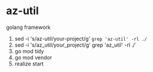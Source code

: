 # az-util
golang framework

1. sed -i 's/az-util/your-project/g' `grep 'az-util' -rl ./`
2. sed -i 's/az_util/your_project/g' grep 'az_util' -rl ./`
3. go mod tidy
4. go mod vendor
5. realize start